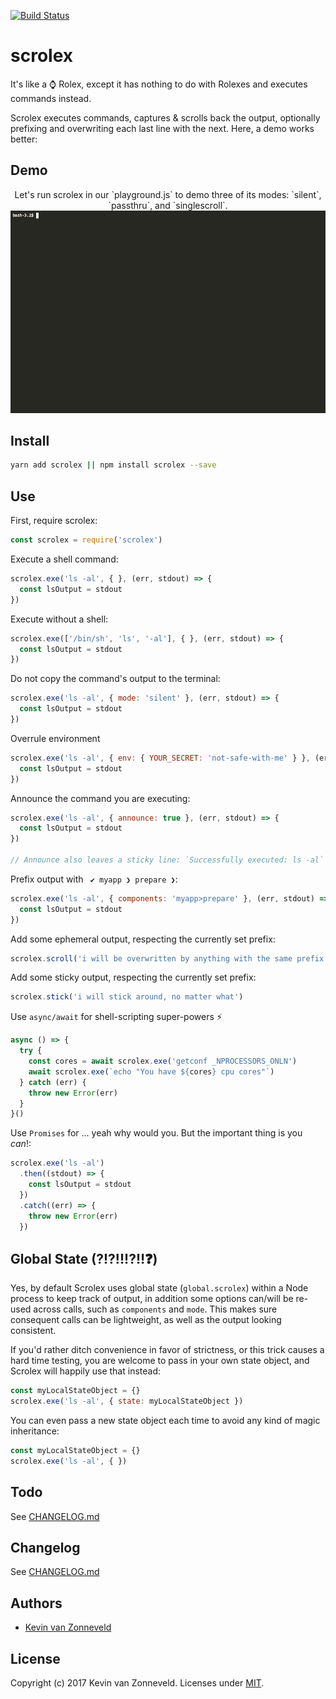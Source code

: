 [![Build Status](https://travis-ci.org/kvz/scrolex.svg?branch=master)](https://travis-ci.org/kvz/scrolex)

# scrolex

It's like a ⌚ Rolex, except it has nothing to do with Rolexes and executes commands instead.

Scrolex executes commands, captures & scrolls back the output, optionally prefixing and overwriting each last line with the next. Here, a demo works better:

## Demo

<div align="center">
Let's run scrolex in our `playground.js` to demo three of its modes: `silent`, `passthru`, and `singlescroll`.

<br>
<img alt="Scrolex demo" src="https://github.com/kvz/scrolex/raw/master/scripts/demo1.gif">
<br>
</div>

## Install

```bash
yarn add scrolex || npm install scrolex --save
```

## Use

First, require scrolex:

```js
const scrolex = require('scrolex')
```

Execute a shell command:

```js
scrolex.exe('ls -al', { }, (err, stdout) => {
  const lsOutput = stdout
})
```

Execute without a shell:

```js
scrolex.exe(['/bin/sh', 'ls', '-al'], { }, (err, stdout) => {
  const lsOutput = stdout
})
```

Do not copy the command's output to the terminal:

```js
scrolex.exe('ls -al', { mode: 'silent' }, (err, stdout) => {
  const lsOutput = stdout
})
```

Overrule environment

```js
scrolex.exe('ls -al', { env: { YOUR_SECRET: 'not-safe-with-me' } }, (err, stdout) => {
  const lsOutput = stdout
})
```

Announce the command you are executing:

```js
scrolex.exe('ls -al', { announce: true }, (err, stdout) => {
  const lsOutput = stdout
})

// Announce also leaves a sticky line: `Successfully executed: ls -al` or `Failed to execute: ls -al`
```

Prefix output with ` ✔ myapp ❯ prepare ❯`:

```js
scrolex.exe('ls -al', { components: 'myapp>prepare' }, (err, stdout) => {
  const lsOutput = stdout
})
```

Add some ephemeral output, respecting the currently set prefix:

```js
scrolex.scroll('i will be overwritten by anything with the same prefix')
```

Add some sticky output, respecting the currently set prefix:

```js
scrolex.stick('i will stick around, no matter what')
```

Use `async/await` for shell-scripting super-powers ⚡

```js
async () => {
  try {
    const cores = await scrolex.exe('getconf _NPROCESSORS_ONLN')
    await scrolex.exe(`echo "You have ${cores} cpu cores"`)
  } catch (err) {
    throw new Error(err)
  }  
}()
```

Use `Promises` for ... yeah why would you. But the important thing is you _can_!:

```js
scrolex.exe('ls -al')
  .then((stdout) => {
    const lsOutput = stdout
  })
  .catch((err) => {
    throw new Error(err)
  })
```

## Global State (?!?!!!?‼️❓)

Yes, by default Scrolex uses global state (`global.scrolex`) within a Node process to keep track of output, 
in addition some options can/will be re-used across calls, such as `components` and `mode`. This makes
sure consequent calls can be lightweight, as well as the output looking consistent.

If you'd rather ditch convenience in favor of strictness, or this trick causes a hard time testing, 
you are welcome to pass in your own state object, and Scrolex will happily use that instead:

```js
const myLocalStateObject = {}
scrolex.exe('ls -al', { state: myLocalStateObject })
```

You can even pass a new state object each time to avoid any kind of magic inheritance:


```js
const myLocalStateObject = {}
scrolex.exe('ls -al', { })
```

## Todo

See [CHANGELOG.md](CHANGELOG.md)

## Changelog

See [CHANGELOG.md](CHANGELOG.md)

## Authors

- [Kevin van Zonneveld](https://transloadit.com/about/#kevin)

## License

Copyright (c) 2017 Kevin van Zonneveld. Licenses under [MIT](LICENSE).
